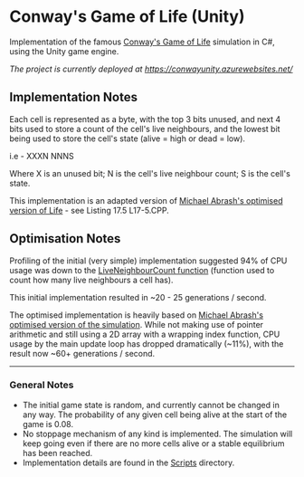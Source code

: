 # Conway's Game of Life (Unity)

Implementation of the famous [Conway's Game of Life](https://en.wikipedia.org/wiki/Conway%27s_Game_of_Life) simulation in C#, using the Unity game engine.

_The project is currently deployed at https://conwayunity.azurewebsites.net/_

## Implementation Notes

Each cell is represented as a byte, with the top 3 bits unused, and next 4 bits used to store a count of the cell's live neighbours, and the lowest bit being used to store the cell's state (alive = high or dead = low).

i.e - XXXN NNNS

Where X is an unused bit; N is the cell's live neighbour count; S is the cell's state.

This implementation is an adapted version of [Michael Abrash's optimised version of Life](http://www.jagregory.com/abrash-black-book/#chapter-18-its-a-plain-wonderful-life) - see Listing 17.5 L17-5.CPP.

## Optimisation Notes
Profiling of the initial (very simple) implementation suggested 94% of CPU usage was down to the [LiveNeighbourCount function](https://github.com/pasdo501/conway-unity/blob/master/Assets/Scripts/GameGrid.cs#L160) (function used to count how many live neighbours a cell has).

This initial implementation resulted in ~20 - 25 generations / second.

The optimised implementation is heavily based on [Michael Abrash's optimised version of the simulation](http://www.jagregory.com/abrash-black-book/#chapter-18-its-a-plain-wonderful-life). While not making use of pointer arithmetic and still using a 2D array with a wrapping index function, CPU usage by the main update loop has dropped dramatically (~11%), with the result now ~60+ generations / second.

---

### General Notes
- The initial game state is random, and currently cannot be changed in any way. The probability of any given cell being alive at the start of the game is 0.08.
- No stoppage mechanism of any kind is implemented. The simulation will keep going even if there are no more cells alive or a stable equilibrium has been reached.
- Implementation details are found in the [Scripts](./Assets/Scripts) directory.